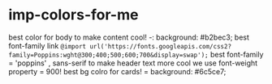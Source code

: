 # imp-colors-for-me
best color for body to make content cool! -:   background: #b2bec3;
best font-family link `@import url('https://fonts.googleapis.com/css2?family=Poppins:wght@300;400;500;600;700&display=swap');`
best font-family = 'poppins' , sans-serif
to make header text more cool we use font-weight property = 900!
best bg colro for cards! =  background: #6c5ce7;
